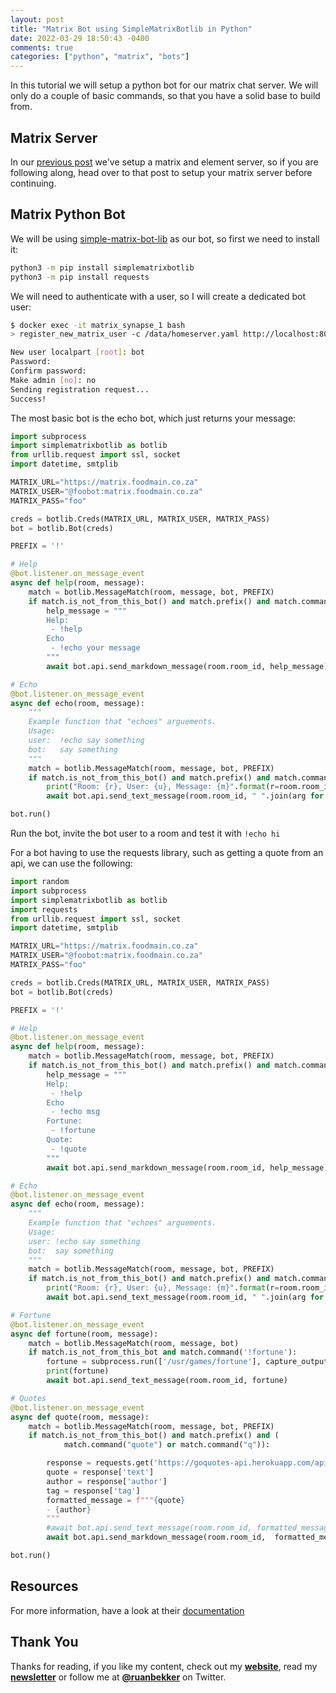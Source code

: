 ```yaml
---
layout: post
title: "Matrix Bot using SimpleMatrixBotlib in Python"
date: 2022-03-29 18:50:43 -0400
comments: true
categories: ["python", "matrix", "bots"]
---
```


In this tutorial we will setup a python bot for our matrix chat server. We will only do a couple of basic commands, so that you have a solid base to build from.

## Matrix Server

In our [previous post](https://blog.ruanbekker.com/blog/2022/03/29/setup-matrix-and-element-chat-server/) we've setup a matrix and element server, so if you are following along, head over to that post to setup your matrix server before continuing.

## Matrix Python Bot

We will be using [simple-matrix-bot-lib](https://simple-matrix-bot-lib.readthedocs.io/en/latest/index.html) as our bot, so first we need to install it:

```bash
python3 -m pip install simplematrixbotlib
python3 -m pip install requests
```

We will need to authenticate with a user, so I will create a dedicated bot user:

```bash
$ docker exec -it matrix_synapse_1 bash
> register_new_matrix_user -c /data/homeserver.yaml http://localhost:8008

New user localpart [root]: bot
Password:
Confirm password:
Make admin [no]: no
Sending registration request...
Success!
```

The most basic bot is the echo bot, which just returns your message:

```python
import subprocess
import simplematrixbotlib as botlib
from urllib.request import ssl, socket
import datetime, smtplib

MATRIX_URL="https://matrix.foodmain.co.za"
MATRIX_USER="@foobot:matrix.foodmain.co.za"
MATRIX_PASS="foo"

creds = botlib.Creds(MATRIX_URL, MATRIX_USER, MATRIX_PASS)
bot = botlib.Bot(creds)

PREFIX = '!'

# Help
@bot.listener.on_message_event
async def help(room, message):
    match = botlib.MessageMatch(room, message, bot, PREFIX)
    if match.is_not_from_this_bot() and match.prefix() and match.command("help"):
        help_message = """
        Help:
         - !help
        Echo
         - !echo your message
        """
        await bot.api.send_markdown_message(room.room_id, help_message)

# Echo
@bot.listener.on_message_event
async def echo(room, message):
    """
    Example function that "echoes" arguements.
    Usage:
    user:  !echo say something
    bot:   say something
    """
    match = botlib.MessageMatch(room, message, bot, PREFIX)
    if match.is_not_from_this_bot() and match.prefix() and match.command("echo"):
        print("Room: {r}, User: {u}, Message: {m}".format(r=room.room_id, u=str(message).split(':')[0], m=str(message).split(':')[-1].strip()))
        await bot.api.send_text_message(room.room_id, " ".join(arg for arg in match.args()))

bot.run()
```

Run the bot, invite the bot user to a room and test it with `!echo hi`

For a bot having to use the requests library, such as getting a quote from an api, we can use the following:

```python
import random
import subprocess
import simplematrixbotlib as botlib
import requests
from urllib.request import ssl, socket
import datetime, smtplib

MATRIX_URL="https://matrix.foodmain.co.za"
MATRIX_USER="@foobot:matrix.foodmain.co.za"
MATRIX_PASS="foo"

creds = botlib.Creds(MATRIX_URL, MATRIX_USER, MATRIX_PASS)
bot = botlib.Bot(creds)

PREFIX = '!'

# Help
@bot.listener.on_message_event
async def help(room, message):
    match = botlib.MessageMatch(room, message, bot, PREFIX)
    if match.is_not_from_this_bot() and match.prefix() and match.command("help"):
        help_message = """
        Help:
         - !help
        Echo
         - !echo msg
        Fortune:
         - !fortune
        Quote:
         - !quote
        """
        await bot.api.send_markdown_message(room.room_id, help_message)

# Echo
@bot.listener.on_message_event
async def echo(room, message):
    """
    Example function that "echoes" arguements.
    Usage:
    user: !echo say something
    bot:  say something
    """
    match = botlib.MessageMatch(room, message, bot, PREFIX)
    if match.is_not_from_this_bot() and match.prefix() and match.command("echo"):
        print("Room: {r}, User: {u}, Message: {m}".format(r=room.room_id, u=str(message).split(':')[0], m=str(message).split(':')[-1].strip()))
        await bot.api.send_text_message(room.room_id, " ".join(arg for arg in match.args()))

# Fortune
@bot.listener.on_message_event
async def fortune(room, message):
    match = botlib.MessageMatch(room, message, bot)
    if match.is_not_from_this_bot and match.command('!fortune'):
        fortune = subprocess.run(['/usr/games/fortune'], capture_output=True).stdout.decode('UTF-8')
        print(fortune)
        await bot.api.send_text_message(room.room_id, fortune)

# Quotes
@bot.listener.on_message_event
async def quote(room, message):
    match = botlib.MessageMatch(room, message, bot, PREFIX)
    if match.is_not_from_this_bot() and match.prefix() and (
            match.command("quote") or match.command("q")):

        response = requests.get('https://goquotes-api.herokuapp.com/api/v1/random?count=1').json()['quotes'][0]
        quote = response['text']
        author = response['author']
        tag = response['tag']
        formatted_message = f"""{quote}
        - {author}
        """
        #await bot.api.send_text_message(room.room_id, formatted_message)
        await bot.api.send_markdown_message(room.room_id,  formatted_message)

bot.run()
```

## Resources

For more information, have a look at their [documentation](https://simple-matrix-bot-lib.readthedocs.io/en/latest/index.html)

## Thank You

Thanks for reading, if you like my content, check out my **[website](https://ruan.dev)**, read my **[newsletter](http://digests.ruanbekker.com/?via=ruanbekker-blog)** or follow me at **[@ruanbekker](https://twitter.com/ruanbekker)** on Twitter.

